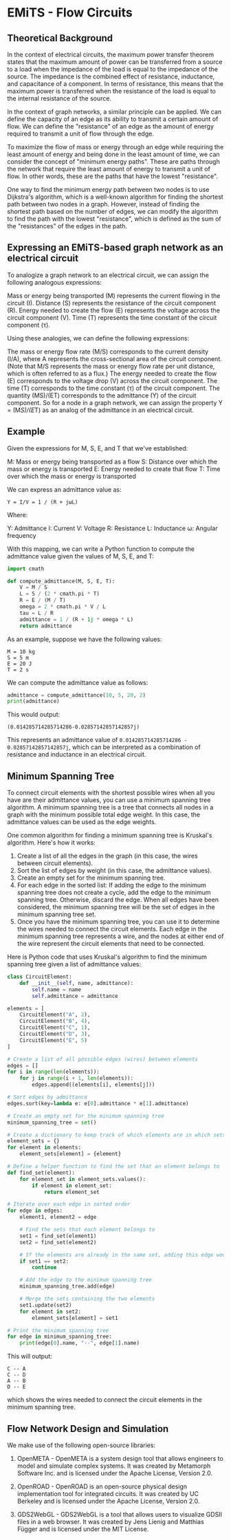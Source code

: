 # EMiTS - Flow Circuits

## Theoretical Background

In the context of electrical circuits, the maximum power transfer theorem states that the maximum amount of power can be transferred from a source to a load when the impedance of the load is equal to the impedance of the source. The impedance is the combined effect of resistance, inductance, and capacitance of a component. In terms of resistance, this means that the maximum power is transferred when the resistance of the load is equal to the internal resistance of the source.

In the context of graph networks, a similar principle can be applied. We can define the capacity of an edge as its ability to transmit a certain amount of flow. We can define the "resistance" of an edge as the amount of energy required to transmit a unit of flow through the edge.

To maximize the flow of mass or energy through an edge while requiring the least amount of energy and being done in the least amount of time, we can consider the concept of "minimum energy paths". These are paths through the network that require the least amount of energy to transmit a unit of flow. In other words, these are the paths that have the lowest "resistance".

One way to find the minimum energy path between two nodes is to use Dijkstra's algorithm, which is a well-known algorithm for finding the shortest path between two nodes in a graph. However, instead of finding the shortest path based on the number of edges, we can modify the algorithm to find the path with the lowest "resistance", which is defined as the sum of the "resistances" of the edges in the path.

## Expressing an EMiTS-based graph network as an electrical circuit

To analogize a graph network to an electrical circuit, we can assign the following analogous expressions:

Mass or energy being transported (M) represents the current flowing in the circuit (I).
Distance (S) represents the resistance of the circuit component (R).
Energy needed to create the flow (E) represents the voltage across the circuit component (V).
Time (T) represents the time constant of the circuit component (τ).

Using these analogies, we can define the following expressions:

The mass or energy flow rate (M/S) corresponds to the current density (I/A), where A represents the cross-sectional area of the circuit component. (Note that M/S represents the mass or energy flow rate per unit distance, which is often referred to as a flux.)
The energy needed to create the flow (E) corresponds to the voltage drop (V) across the circuit component.
The time (T) corresponds to the time constant (τ) of the circuit component.
The quantity (MS)/(ET) corresponds to the admittance (Y) of the circuit component.
So for a node in a graph network, we can assign the property Y = (M*S)/(E*T) as an analog of the admittance in an electrical circuit.

## Example

Given the expressions for M, S, E, and T that we've established:

M: Mass or energy being transported as a flow
S: Distance over which the mass or energy is transported
E: Energy needed to create that flow
T: Time over which the mass or energy is transported

We can express an admittance value as:

`Y = I/V = 1 / (R + jωL)`

Where:

Y: Admittance
I: Current
V: Voltage
R: Resistance
L: Inductance
ω: Angular frequency

With this mapping, we can write a Python function to compute the admittance value given the values of M, S, E, and T:

```python
import cmath

def compute_admittance(M, S, E, T):
    V = M / S
    L = S / (2 * cmath.pi * T)
    R = E / (M / T)
    omega = 2 * cmath.pi * V / L
    tau = L / R
    admittance = 1 / (R + 1j * omega * L)
    return admittance
```

As an example, suppose we have the following values:

```
M = 10 kg
S = 5 m
E = 20 J
T = 2 s
```

We can compute the admittance value as follows:

```python
admittance = compute_admittance(10, 5, 20, 2)
print(admittance)
```

This would output:

`(0.014285714285714286-0.02857142857142857j)`

This represents an admittance value of `0.014285714285714286 - 0.02857142857142857j`, which can be interpreted as a combination of resistance and inductance in an electrical circuit.

## Minimum Spanning Tree

To connect circuit elements with the shortest possible wires when all you have are their admittance values, you can use a minimum spanning tree algorithm. A minimum spanning tree is a tree that connects all nodes in a graph with the minimum possible total edge weight. In this case, the admittance values can be used as the edge weights.

One common algorithm for finding a minimum spanning tree is Kruskal's algorithm. Here's how it works:

1. Create a list of all the edges in the graph (in this case, the wires between circuit elements).
2. Sort the list of edges by weight (in this case, the admittance values).
3. Create an empty set for the minimum spanning tree.
4. For each edge in the sorted list:
If adding the edge to the minimum spanning tree does not create a cycle, add the edge to the minimum spanning tree.
Otherwise, discard the edge.
When all edges have been considered, the minimum spanning tree will be the set of edges in the minimum spanning tree set.
5. Once you have the minimum spanning tree, you can use it to determine the wires needed to connect the circuit elements. Each edge in the minimum spanning tree represents a wire, and the nodes at either end of the wire represent the circuit elements that need to be connected.

Here is Python code that uses Kruskal's algorithm to find the minimum spanning tree given a list of admittance values:

```python
class CircuitElement:
    def __init__(self, name, admittance):
        self.name = name
        self.admittance = admittance

elements = [
    CircuitElement("A", 2),
    CircuitElement("B", 4),
    CircuitElement("C", 1),
    CircuitElement("D", 3),
    CircuitElement("E", 5)
]

# Create a list of all possible edges (wires) between elements
edges = []
for i in range(len(elements)):
    for j in range(i + 1, len(elements)):
        edges.append((elements[i], elements[j]))

# Sort edges by admittance
edges.sort(key=lambda e: e[0].admittance * e[1].admittance)

# Create an empty set for the minimum spanning tree
minimum_spanning_tree = set()

# Create a dictionary to keep track of which elements are in which sets
element_sets = {}
for element in elements:
    element_sets[element] = {element}

# Define a helper function to find the set that an element belongs to
def find_set(element):
    for element_set in element_sets.values():
        if element in element_set:
            return element_set

# Iterate over each edge in sorted order
for edge in edges:
    element1, element2 = edge

    # Find the sets that each element belongs to
    set1 = find_set(element1)
    set2 = find_set(element2)

    # If the elements are already in the same set, adding this edge would create a cycle, so skip it
    if set1 == set2:
        continue

    # Add the edge to the minimum spanning tree
    minimum_spanning_tree.add(edge)

    # Merge the sets containing the two elements
    set1.update(set2)
    for element in set2:
        element_sets[element] = set1

# Print the minimum spanning tree
for edge in minimum_spanning_tree:
    print(edge[0].name, "--", edge[1].name)
```

This will output:

```
C -- A
C -- D
A -- B
D -- E
```

which shows the wires needed to connect the circuit elements in the minimum spanning tree.

## Flow Network Design and Simulation

We make use of the following open-source libraries:

1. OpenMETA - OpenMETA is a system design tool that allows engineers to model and simulate complex systems. It was created by Metamorph Software Inc. and is licensed under the Apache License, Version 2.0.

2. OpenROAD - OpenROAD is an open-source physical design implementation tool for integrated circuits. It was created by UC Berkeley and is licensed under the Apache License, Version 2.0.

3. GDS2WebGL - GDS2WebGL is a tool that allows users to visualize GDSII files in a web browser. It was created by Jens Lienig and Matthias Függer and is licensed under the MIT License.
